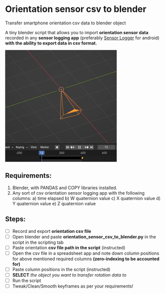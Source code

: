 # Orientation sensor csv to blender
Transfer smartphone orientation csv data to blender object

A tiny blender script that allows you to import **orientation sensor data** recorded in any **sensor logging app** (preferably [Sensor Logger](https://play.google.com/store/apps/details?id=com.kelvin.sensorapp&hl=en_IN) for android) **with the ability to export data in csv format.**

![camera in blender rotating](https://github.com/sensei1307/orientation-sensor-csv-to-blender/blob/main/ezgif-4-732b713947.gif?raw=true)

## Requirements:
 1. Blender, with PANDAS and COPY libraries installed.
 2. Any sort of csv orientation sensor logging app with the following columns:
	 a) time elapsed
	 b) W quaternion value
	c) X quaternion value
	d) Y quaternion value
	e) Z quaternion value

## Steps:
 - [ ] Record and export **orientation csv file**
 - [ ] Open blender and paste **orientation_sensor_csv_to_blender.py** in the script in the scripting tab
 - [ ] Paste orientation **csv file path in the script** (instructed)
 - [ ] Open the csv file in a spreadsheet app and note down column positions for above mentioned required columns **(zero-indexing to be accounted for)**
 - [ ] Paste column positions in the script (instructed)
 - [ ] **SELECT** *the object you want to transfer rotation data to*
 - [ ] Run the script
 - [ ] Tweak/Clean/Smooth keyframes as per your requirements!

